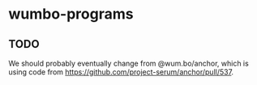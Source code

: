 # wumbo-programs

## TODO

We should probably eventually change from @wum.bo/anchor, which is using code from https://github.com/project-serum/anchor/pull/537.
